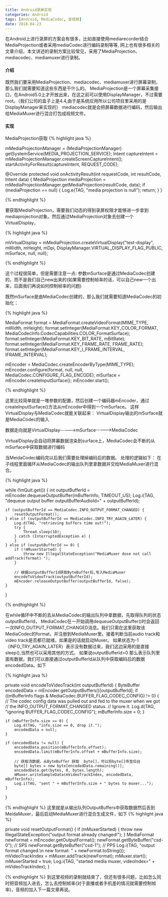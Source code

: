 ```yaml
---
title: Android录屏实现
categories: Android
tags: [Android, MediaCodec, 音视频]
date: 2018-04-23
---
```


在Android上进行录屏的方案会有很多，比如直接使用mediarecorder结合MediaProjection或者采用mediaCodec进行编码录制等等, 网上也有很多相关的文章介绍，本文讲述的录制方案比较常见，采用了MediaProjection、mediacodec、mediamuxer进行录制。

#### 介绍

既然我们要采用MediaProjection、mediacodec、mediamuxer进行屏幕录制，那么我们就需要知道这些东西是干什么的。
MediaProjection是一个屏幕采集接口，在Android5.0上才开放出来，在这之前可以使用DisplayManager，不过需要root。（我们公司的盒子上是4.4,由于是系统应用所以公司项目里采用的是DisplayManager来实现的）
mediacodec就是会把屏幕数据进行编码，然后输出给MediaMuxer进行混合打包成视频文件。

#### 实现

MediaProjection获取
{% highlight java %}

mMediaProjectionManager = (MediaProjectionManager) getSystemService(MEDIA_PROJECTION_SERVICE);
Intent captureIntent = mMediaProjectionManager.createScreenCaptureIntent();
startActivityForResult(captureIntent, REQUEST_CODE);

@Override
protected void onActivityResult(int requestCode, int resultCode, Intent data) {
    MediaProjection mediaProjection = mMediaProjectionManager.getMediaProjection(resultCode, data);
    if (mediaProjection == null) {
        Log.e(TAG, "media projection is null");
        return;
    }
}

{% endhighlight %}

要获取MediaProjection，需要我们动态的得到录屏权限才能够进一步拿到mediaprojection对象。然后通过MediaProjection对象去创建一个VirtualDisplay，

{% highlight java %}

mVirtualDisplay = mMediaProjection.createVirtualDisplay("test-display",
                mWidth, mHeight, mDpi, DisplayManager.VIRTUAL_DISPLAY_FLAG_PUBLIC,
                mSurface, null, null);

{% endhighlight %}

这个过程很简单，但是需要注意一点: 参数mSurface是通过MediaCodec创建的，而不是我们自己new出来的(如果需要控制帧率的话，可以自己new一个出来，后面我们再说如何控制帧率的问题)
<!--more-->
既然mSurface是由MediaCodec创建的，那么我们就需要知道MediaCodec的初始化：

{% highlight java %}

MediaFormat format = MediaFormat.createVideoFormat(MIME_TYPE, mWidth, mHeight);
format.setInteger(MediaFormat.KEY_COLOR_FORMAT,
        MediaCodecInfo.CodecCapabilities.COLOR_FormatSurface);
format.setInteger(MediaFormat.KEY_BIT_RATE, mBitRate);
format.setInteger(MediaFormat.KEY_FRAME_RATE, FRAME_RATE);
format.setInteger(MediaFormat.KEY_I_FRAME_INTERVAL, IFRAME_INTERVAL);

mEncoder = MediaCodec.createEncoderByType(MIME_TYPE);
mEncoder.configure(format, null, null, MediaCodec.CONFIGURE_FLAG_ENCODE);
mSurface = mEncoder.createInputSurface();
mEncoder.start();

{% endhighlight %}

这里比较简单就是一堆参数的配置，然后创建一个编码器mEncoder，通过createInputSurface()方法从mEncoder中得到一个mSurface。
这样VirtualDisplay与MediaCodec就能关联起来：
VirtualDisplay输出的mSurface就是MediaCodec的输入

数据走向就是VirtualDisplay----->mSurface----->MediaCodec

VirtualDisplay会自动将屏幕数据渲染到surface上，MediaCodec会不断的从mSurface中获取数据进行编码

当MeidaCodec编码完以后我们需要处理掉编码后的数据。
处理的逻辑如下：
在子线程里面循环从MediaCodec的输出队列里拿数据并交给MediaMuxer进行混合。

{% highlight java %}

while (!mQuit.get()) {
    int outputBufferId = mEncoder.dequeueOutputBuffer(mBufferInfo, TIMEOUT_US);
    Log.i(TAG, "dequeue output buffer outputBufferAudioId=" + outputBufferId);

    if (outputBufferId == MediaCodec.INFO_OUTPUT_FORMAT_CHANGED) {
        resetOutputFormat();
    } else if (outputBufferId == MediaCodec.INFO_TRY_AGAIN_LATER) {
        Log.d(TAG, "retrieving buffers time out!");
        try {
            Thread.sleep(10);
        } catch (InterruptedException e) {
        }
    } else if (outputBufferId >= 0) {
        if (!mMuxerStarted) {
            throw new IllegalStateException("MediaMuxer dose not call addTrack(format) ");
        }

        // 根据outputBufferId获取ByteBuffer后,写入MediaMuxer
        encodeToVideoTrack(outputBufferId);
        mEncoder.releaseOutputBuffer(outputBufferId, false);
    }

}

{% endhighlight %}

在while循环中不断的去从MediaCodec的输出队列中拿数据，先取得队列的状态outputBufferId，
MediaCodec在一开始调用dequeueOutputBuffer()时会返回一次INFO_OUTPUT_FORMAT_CHANGED消息。我们只需在这里获取该MediaCodec的format，并注册到MediaMuxer里。接着判断当前audio track和video track是否都已就绪，如果是的话就启动Muxer。
如果状态为-1（INFO_TRY_AGAIN_LATER）表示没有数据过来，我们这边采用的是直接sleep(),当然也可以采用其他的方式。
如果说outputBufferId>0 那么表示队列里面有数据，我们可以直接通过outputBufferId从队列中获取编码后的数据encodedData。如下

{% highlight java %}

private void encodeToVideoTrack(int outputBufferId) {
    ByteBuffer encodedData = mEncoder.getOutputBuffers()[outputBufferId];
    if ((mBufferInfo.flags & MediaCodec.BUFFER_FLAG_CODEC_CONFIG) != 0) {
        // The codec config data was pulled out and fed to the muxer when we got
        // the INFO_OUTPUT_FORMAT_CHANGED status.
        // Ignore it.
        Log.d(TAG, "ignoring BUFFER_FLAG_CODEC_CONFIG");
        mBufferInfo.size = 0;
    }

    if (mBufferInfo.size == 0) {
        Log.d(TAG, "info.size == 0, drop it.");
        encodedData = null;
    }

    if (encodedData != null) {
        encodedData.position(mBufferInfo.offset);
        encodedData.limit(mBufferInfo.offset + mBufferInfo.size);

        // 获取流数据，从ByteBuffer 获取  byte[]，可以将byte[]传至后台
        byte[] bytes = new byte[encodedData.remaining()];
        encodedData.get(bytes, 0, bytes.length);
        mMuxer.writeSampleData(mVideoTrackIndex, encodedData, mBufferInfo);
        Log.i(TAG, "sent " + mBufferInfo.size + " bytes to muxer...");
    }
}

{% endhighlight %}
这里就是从输出队列OutputBuffers中获取数据然后丢到MeidaMuxer，最后启动MediaMuxer进行混合生成文件，如下
{% highlight java %}

private void resetOutputFormat() {
    if (mMuxerStarted) {
        throw new IllegalStateException("output format already changed!");
    }
    MediaFormat newFormat = mEncoder.getOutputFormat();
    newFormat.getByteBuffer("csd-0");    // SPS
    newFormat.getByteBuffer("csd-1");    // PPS
    Log.i(TAG, "output format changed.\n new format: " + newFormat.toString());
    mVideoTrackIndex = mMuxer.addTrack(newFormat);
    mMuxer.start();
    mMuxerStarted = true;
    Log.i(TAG, "started media muxer, videoIndex=" + mVideoTrackIndex);
}

{% endhighlight %}
到这里视频的录制就结束了，但还有很多问题，比如怎么同时把音频加入进去，怎么去控制帧率(对于直播或者手机差的情况就需要控制帧率)，音频的加入下一篇文章再说。